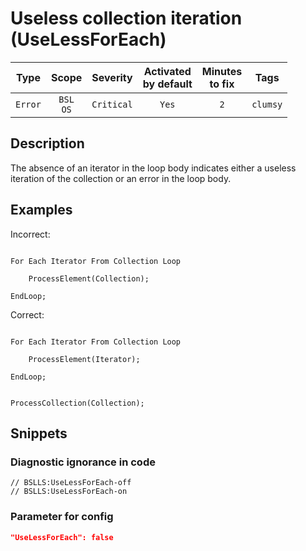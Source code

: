 # Useless collection iteration (UseLessForEach)

|  Type   |        Scope        |  Severity  |    Activated<br>by default    |    Minutes<br>to fix    |   Tags   |
|:-------:|:-------------------:|:----------:|:-----------------------------:|:-----------------------:|:--------:|
| `Error` |    `BSL`<br>`OS`    | `Critical` |             `Yes`             |           `2`           | `clumsy` |

<!-- Блоки выше заполняются автоматически, не трогать -->
## Description

The absence of an iterator in the loop body indicates either a useless iteration of the collection or an error in the loop body.

## Examples

Incorrect:

```Bsl

For Each Iterator From Collection Loop

    ProcessElement(Collection);

EndLoop;

```

Correct:

```Bsl

For Each Iterator From Collection Loop

    ProcessElement(Iterator);

EndLoop;

```

```bsl

ProcessCollection(Collection);

```

## Snippets

<!-- Блоки ниже заполняются автоматически, не трогать -->
### Diagnostic ignorance in code

```bsl
// BSLLS:UseLessForEach-off
// BSLLS:UseLessForEach-on
```

### Parameter for config

```json
"UseLessForEach": false
```
